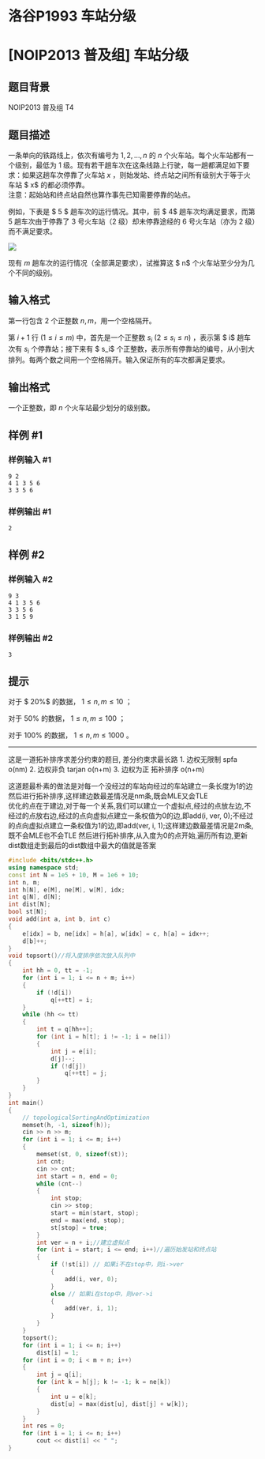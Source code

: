 # 洛谷P1993 车站分级

# [NOIP2013 普及组] 车站分级

## 题目背景

NOIP2013 普及组 T4

## 题目描述

一条单向的铁路线上，依次有编号为 $1, 2, …, n$ 的 $n$ 个火车站。每个火车站都有一个级别，最低为 $1$ 级。现有若干趟车次在这条线路上行驶，每一趟都满足如下要求：如果这趟车次停靠了火车站  $x$ ，则始发站、终点站之间所有级别大于等于火车站 $ x$ 的都必须停靠。  
注意：起始站和终点站自然也算作事先已知需要停靠的站点。

例如，下表是 $ 5 $ 趟车次的运行情况。其中，前 $ 4$ 趟车次均满足要求，而第 $5$ 趟车次由于停靠了 $3$ 号火车站（$2$ 级）却未停靠途经的 $6$ 号火车站（亦为 $2$ 级）而不满足要求。



 ![](https://cdn.luogu.com.cn/upload/pic/1238.png) 

现有 $m$ 趟车次的运行情况（全部满足要求），试推算这 $ n$ 个火车站至少分为几个不同的级别。

## 输入格式

第一行包含 $2$ 个正整数 $n, m$，用一个空格隔开。

第 $i + 1$ 行 $(1 ≤ i ≤ m)$ 中，首先是一个正整数  $s_i\ (2 ≤ s_i ≤ n)$ ，表示第 $ i$ 趟车次有 $s_i$ 个停靠站；接下来有  $ s_i$  个正整数，表示所有停靠站的编号，从小到大排列。每两个数之间用一个空格隔开。输入保证所有的车次都满足要求。

## 输出格式

一个正整数，即 $n$ 个火车站最少划分的级别数。

## 样例 #1

### 样例输入 #1

```
9 2 
4 1 3 5 6 
3 3 5 6
```

### 样例输出 #1

```
2
```

## 样例 #2

### 样例输入 #2

```
9 3 
4 1 3 5 6 
3 3 5 6 
3 1 5 9
```

### 样例输出 #2

```
3
```

## 提示

对于 $ 20\%$ 的数据， $1 ≤ n, m ≤ 10$ ；

对于 $50\%$ 的数据， $1 ≤ n, m ≤ 100$ ；

对于 $100\%$ 的数据， $1 ≤ n, m ≤ 1000$ 。

---
这是一道拓补排序求差分约束的题目,
差分约束求最长路
    1. 边权无限制 spfa o(nm)
    2. 边权非负 tarjan o(n+m)
    3. 边权为正 拓补排序 o(n+m)
   
这道题最朴素的做法是对每一个没经过的车站向经过的车站建立一条长度为1的边
然后进行拓补排序,这样建边数最差情况是nm条,既会MLE又会TLE   
优化的点在于建边,对于每一个关系,我们可以建立一个虚拟点,经过的点放左边,不经过的点放右边,经过的点向虚拟点建立一条权值为0的边,即add(i, ver, 0);不经过的点向虚拟点建立一条权值为1的边,即add(ver, i, 1);这样建边数最差情况是2m条,既不会MLE也不会TLE
然后进行拓补排序,从入度为0的点开始,遍历所有边,更新dist数组走到最后的dist数组中最大的值就是答案


```cpp
#include <bits/stdc++.h>
using namespace std;
const int N = 1e5 + 10, M = 1e6 + 10;
int n, m;
int h[N], e[M], ne[M], w[M], idx;
int q[N], d[N];
int dist[N];
bool st[N];
void add(int a, int b, int c)
{
    e[idx] = b, ne[idx] = h[a], w[idx] = c, h[a] = idx++;
    d[b]++;
}
void topsort()//将入度排序依次放入队列中
{
    int hh = 0, tt = -1;
    for (int i = 1; i <= n + m; i++)
    {
        if (!d[i])
            q[++tt] = i;
    }
    while (hh <= tt)
    {
        int t = q[hh++];
        for (int i = h[t]; i != -1; i = ne[i])
        {
            int j = e[i];
            d[j]--;
            if (!d[j])
                q[++tt] = j;
        }
    }
}
int main()
{
    // topologicalSortingAndOptimization
    memset(h, -1, sizeof(h));
    cin >> n >> m;
    for (int i = 1; i <= m; i++)
    {
        memset(st, 0, sizeof(st));
        int cnt;
        cin >> cnt;
        int start = n, end = 0;
        while (cnt--)
        {
            int stop;
            cin >> stop;
            start = min(start, stop);
            end = max(end, stop);
            st[stop] = true;
        }
        int ver = n + i;//建立虚拟点
        for (int i = start; i <= end; i++)//遍历始发站和终点站
        {
            if (!st[i]) // 如果i不在stop中，则i->ver
            {
                add(i, ver, 0);
            }
            else // 如果i在stop中，则ver->i
            {
                add(ver, i, 1);
            }
        }
    }
    topsort();
    for (int i = 1; i <= n; i++)
        dist[i] = 1;
    for (int i = 0; i < m + n; i++)
    {
        int j = q[i];
        for (int k = h[j]; k != -1; k = ne[k])
        {
            int u = e[k];
            dist[u] = max(dist[u], dist[j] + w[k]);
        }
    }
    int res = 0;
    for (int i = 1; i <= n; i++)
        cout << dist[i] << " ";
}

